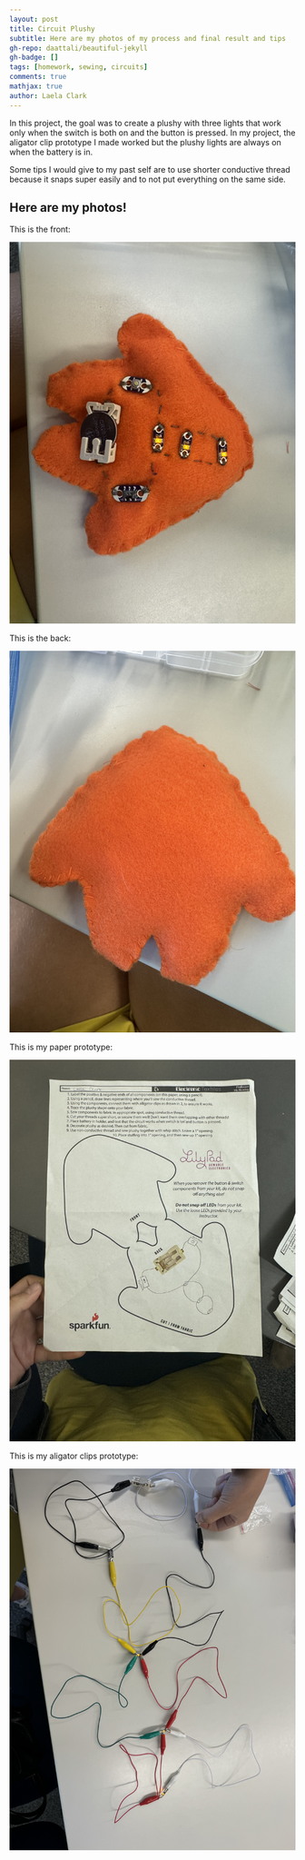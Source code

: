```yaml
---
layout: post
title: Circuit Plushy
subtitle: Here are my photos of my process and final result and tips
gh-repo: daattali/beautiful-jekyll
gh-badge: []
tags: [homework, sewing, circuits]
comments: true
mathjax: true
author: Laela Clark
---
```


In this project, the goal was to create a plushy with three lights that work only when the switch is both on and the button is pressed. In my project, the aligator clip prototype I made worked but the plushy lights are always on when the battery is in.

Some tips I would give to my past self are to use shorter conductive thread because it snaps super easily and to not put everything on the same side.

## Here are my photos!


This is the front:

![Front](/assets/img/PlushyFront.jpeg)

This is the back:

![Back](/assets/img/PlushyBack.jpeg)

 This is my paper prototype:

![PaperPrototype](/assets/img/PaperProtoPC.jpeg)

This is my aligator clips prototype:

![AligatorPrototype](/assets/img/AligatorClipPC.jpeg)
